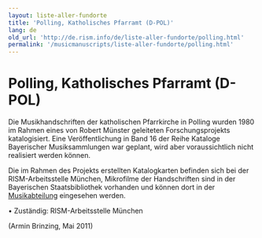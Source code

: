 ```yaml
---
layout: liste-aller-fundorte
title: 'Polling, Katholisches Pfarramt (D-POL)'
lang: de
old_url: 'http://de.rism.info/de/liste-aller-fundorte/polling.html'
permalink: '/musicmanuscripts/liste-aller-fundorte/polling.html'
---
```



# Polling, Katholisches Pfarramt (D-POL)

Die Musikhandschriften der katholischen Pfarrkirche in Polling wurden 1980 im Rahmen eines von Robert Münster geleiteten Forschungsprojekts katalogisiert. Eine Veröffentlichung in Band 16 der Reihe Kataloge Bayerischer Musiksammlungen war geplant, wird aber voraussichtlich nicht realisiert werden können.

Die im Rahmen des Projekts erstellten Katalogkarten befinden sich bei der RISM-Arbeitsstelle München, Mikrofilme der Handschriften sind in der Bayerischen Staatsbibliothek vorhanden und können dort in der [Musikabteilung](http://www.bsb-muenchen.de/Musikabteilung.288.0.html "Öffnet externen Link in neuem Fenster") eingesehen werden.

• Zuständig: RISM-Arbeitsstelle München

(Armin Brinzing, Mai 2011)

